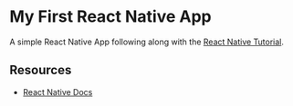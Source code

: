 # My First React Native App

A simple React Native App following along with the [React Native Tutorial](https://facebook.github.io/react-native/docs/tutorial.html).

## Resources
* [React Native Docs](https://facebook.github.io/react-native/docs/getting-started.html)
